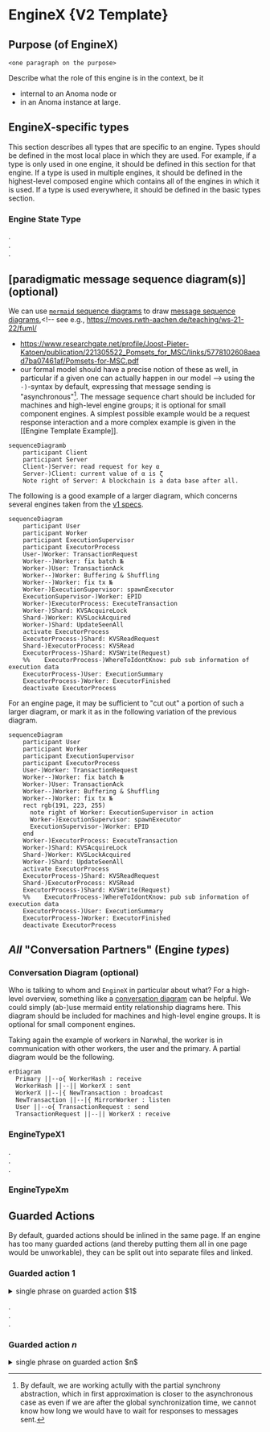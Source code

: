 # EngineX {V2 Template}

## Purpose (of EngineX)

`<one paragraph on the purpose>`

Describe what the role of this engine is in the context,
be it

- internal to an Anoma node or
- in an Anoma instance at large.

## EngineX-specific types

This section describes all types that are specific to an engine. Types should be defined in the most local place in which they are used. For example, if a type is only used in one engine, it should be defined in this section for that engine. If a type is used in multiple engines, it should be defined in the highest-level composed engine which contains all of the engines in which it is used. If a type is used everywhere, it should be defined in the basic types section.

### Engine State Type


.  
.  
.  


## [paradigmatic message sequence diagram(s)] (optional)

We can use
[`mermaid` sequence diagrams](https://mermaid.js.org/syntax/sequenceDiagram.html) 
to draw [message sequence diagrams](https://www.uml-diagrams.org/sequence-diagrams.html),<!--
see e.g., https://moves.rwth-aachen.de/teaching/ws-21-22/fuml/  
- https://www.researchgate.net/profile/Joost-Pieter-Katoen/publication/221305522_Pomsets_for_MSC/links/5778102608aead7ba07461af/Pomsets-for-MSC.pdf
- our formal model should have a precise notion of these as well, 
  in particular if a given one can actually happen in our model
-->
using the `-)`-syntax by default,
expressing that message sending is "asynchronous"[^1].
The message sequence chart should be included for
machines and high-level engine groups;
it is optional for small component engines.
A simplest possible example would be
a request response interaction
and a more complex example is given in the [[Engine Template Example]].

```mermaid
sequenceDiagramb
    participant Client
    participant Server
    Client-)Server: read request for key α
	Server-)Client: current value of α is ζ
	Note right of Server: A blockchain is a data base after all.
```

The following is a good example of a larger diagram,
which concerns several engines
taken from the [v1 specs](https://specs.anoma.net/v1/architecture-2/ordering-v1.html#a-life-cycle-with-some-details).

```mermaid
sequenceDiagram
    participant User
    participant Worker
    participant ExecutionSupervisor
    participant ExecutorProcess
    User-)Worker: TransactionRequest
    Worker--)Worker: fix batch №
    Worker-)User: TransactionAck
    Worker--)Worker: Buffering & Shuffling
    Worker--)Worker: fix tx №
    Worker-)ExecutionSupervisor: spawnExecutor
    ExecutionSupervisor-)Worker: EPID
    Worker-)ExecutorProcess: ExecuteTransaction
    Worker-)Shard: KVSAcquireLock
    Shard-)Worker: KVSLockAcquired
    Worker-)Shard: UpdateSeenAll
    activate ExecutorProcess
    ExecutorProcess-)Shard: KVSReadRequest
    Shard-)ExecutorProcess: KVSRead
    ExecutorProcess-)Shard: KVSWrite(Request)
    %%    ExecutorProcess-)WhereToIdontKnow: pub sub information of execution data
    ExecutorProcess-)User: ExecutionSummary
    ExecutorProcess-)Worker: ExecutorFinished
    deactivate ExecutorProcess
```

For an engine page,
it may be sufficient to
"cut out" a portion of such a larger diagram, or
mark it as in the following variation of the previous diagram.


```mermaid
sequenceDiagram
    participant User
    participant Worker
    participant ExecutionSupervisor
    participant ExecutorProcess
    User-)Worker: TransactionRequest
    Worker--)Worker: fix batch №
    Worker-)User: TransactionAck
    Worker--)Worker: Buffering & Shuffling
    Worker--)Worker: fix tx №
    rect rgb(191, 223, 255)
      note right of Worker: ExecutionSupervisor in action
      Worker-)ExecutionSupervisor: spawnExecutor
      ExecutionSupervisor-)Worker: EPID
    end
    Worker-)ExecutorProcess: ExecuteTransaction
    Worker-)Shard: KVSAcquireLock
    Shard-)Worker: KVSLockAcquired
    Worker-)Shard: UpdateSeenAll
    activate ExecutorProcess
    ExecutorProcess-)Shard: KVSReadRequest
    Shard-)ExecutorProcess: KVSRead
    ExecutorProcess-)Shard: KVSWrite(Request)
    %%    ExecutorProcess-)WhereToIdontKnow: pub sub information of execution data
    ExecutorProcess-)User: ExecutionSummary
    ExecutorProcess-)Worker: ExecutorFinished
    deactivate ExecutorProcess
```

## _All_ "Conversation Partners" (Engine _types_)

### Conversation Diagram (optional)

Who is talking to whom and `EngineX` in particular about what?
For a high-level overview, 
something like a [conversation diagram](https://sparxsystems.com/enterprise_architect_user_guide/16.1/modeling_languages/bpmn_2_0_conversation.html) can be helpful.
We could simply (ab-)use mermaid entity relationship diagrams here. This diagram should be included for machines and high-level engine groups. It is optional for small component engines.

Taking again the example of workers in Narwhal,
the worker is in communication with other workers,
the user and the primary. 
A partial diagram would be the following.

```mermaid
erDiagram
  Primary ||--o{ WorkerHash : receive
  WorkerHash ||--|| WorkerX : sent
  WorkerX ||--|{ NewTransaction : broadcast
  NewTransaction ||--|{ MirrorWorker : listen
  User ||--o{ TransactionRequest : send
  TransactionRequest ||--|| WorkerX : receive
```

### EngineTypeX1

.  
.  
.  


### EngineTypeXm

## Guarded Actions
By default, guarded actions should be inlined in the same page. If an engine has too many guarded actions (and thereby putting them all in one page would be unworkable), they can be split out into separate files and linked.
### Guarded action $1$ 

<details>
  <summary>single phrase on guarded action $1$</summary>
  <p>Guarded action one description</p>
</details> 

.  
.  
.  

### Guarded action $n$ 
<details>
  <summary>single phrase on guarded action $n$</summary>
  <p>Guarded action n description</p>
</details> 

[^1]: By default,
	we are working actully with the partial synchrony abstraction,
	which in first approximation is closer to the asynchronous case
	as even if we are after the global synchronization time,
	we cannot know how long we would have to wait for responses to messages sent.
